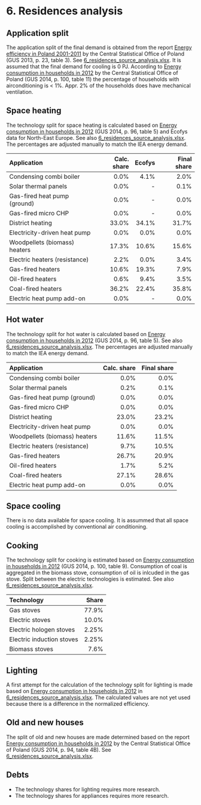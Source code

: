 # 6. Residences analysis


## Application split

The application split of the final demand is obtained from the report [Energy efficiency in Poland 2001-2011](http://refman.et-model.com/publications/1872) by the Central Statistical Office of Poland (GUS 2013, p. 23, table 3). See [6_residences_source_analysis.xlsx](6_residences_source_analysis.xlsx). It is assumed that the final demand for cooling is 0 PJ. According to [Energy consumption in households in 2012](http://refman.et-model.com/publications/1870) by the Central Statistical Office of Poland (GUS 2014, p. 100, table 11) the percentage of households with airconditioning is < 1%. Appr. 2% of the households does have mechanical ventilation.


## Space heating

The technology split for space heating is calculated based on [Energy consumption in households in 2012](http://refman.et-model.com/publications/1870) (GUS 2014, p. 96, table 5) and Ecofys data for North-East Europe. See also [6_residences_source_analysis.xlsx](6_residences_source_analysis.xlsx). The percentages are adjusted manually to match the IEA energy demand. 

| Application                   | Calc. share | Ecofys | Final share |
| :---------------------------- | ----------: | -----: | ----------: | 
| Condensing combi boiler       |        0.0% |   4.1% |        2.0% |
| Solar thermal panels          |        0.0% |      - |        0.1% |
| Gas-fired heat pump (ground)  |        0.0% |      - |        0.0% |
| Gas-fired micro CHP           |        0.0% |      - |        0.0% |
| District heating              |       33.0% |  34.1% |       31.7% |
| Electricity-driven heat pump  |        0.0% |   0.0% |        0.0% |
| Woodpellets (biomass) heaters |       17.3% |  10.6% |       15.6% |
| Electric heaters (resistance) |        2.2% |   0.0% |        3.4% |
| Gas-fired heaters             |       10.6% |  19.3% |        7.9% |
| Oil-fired heaters             |        0.6% |   9.4% |        3.5% |
| Coal-fired heaters            |       36.2% |  22.4% |       35.8% |
| Electric heat pump add-on     |        0.0% |      - |        0.0% |


## Hot water

The technology split for hot water is calculated based on [Energy consumption in households in 2012](http://refman.et-model.com/publications/1870) (GUS 2014, p. 96, table 5). See also [6_residences_source_analysis.xlsx](6_residences_source_analysis.xlsx). The percentages are adjusted manually to match the IEA energy demand. 

| Application                   | Calc. share | Final share |
| :---------------------------- | ----------: | ----------: | 
| Condensing combi boiler       |        0.0% |        0.0% |
| Solar thermal panels          |        0.2% |        0.1% |
| Gas-fired heat pump (ground)  |        0.0% |        0.0% |
| Gas-fired micro CHP           |        0.0% |        0.0% |
| District heating              |       23.0% |       23.2% |
| Electricity-driven heat pump  |        0.0% |        0.0% |
| Woodpellets (biomass) heaters |       11.6% |       11.5% |
| Electric heaters (resistance) |        9.7% |       10.5% |
| Gas-fired heaters             |       26.7% |       20.9% |
| Oil-fired heaters             |        1.7% |        5.2% |
| Coal-fired heaters            |       27.1% |       28.6% |
| Electric heat pump add-on     |        0.0% |        0.0% |


## Space cooling

There is no data available for space cooling. It is assummed that all space cooling is accomplished by conventional air conditioning.


## Cooking

The technology split for cooking is estimated based on [Energy consumption in households in 2012](http://refman.et-model.com/publications/1870) (GUS 2014, p. 100, table 9). Consumption of coal is aggregated in the biomass stove, consumption of oil is inlcuded in the gas stove. Split between the electric technologies is estimated. See also [6_residences_source_analysis.xlsx](6_residences_source_analysis.xlsx).

| Technology                | Share |
| :------------------------ | ----: |
| Gas stoves                | 77.9% |
| Electric stoves           | 10.0% |
| Electric hologen stoves   | 2.25% |
| Electric induction stoves | 2.25% |
| Biomass stoves            |  7.6% |


## Lighting

A first attempt for the calculation of the technology split for lighting is made based on [Energy consumption in households in 2012](http://refman.et-model.com/publications/1870) in [6_residences_source_analysis.xlsx](6_residences_source_analysis.xlsx). The calculated values are not yet used because there is a difference in the normalized efficiency.


## Old and new houses

The split of old and new houses are made determined based on the report [Energy consumption in households in 2012](hhttp://refman.et-model.com/publications/1870) by the Central Statistical Office of Poland (GUS 2014, p. 94, table 4B). See [6_residences_source_analysis.xlsx](6_residences_source_analysis.xlsx).


## Debts

- The technology shares for lighting requires more research.
- The technology shares for appliances requires more research.
